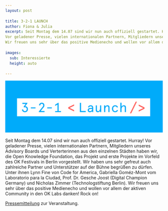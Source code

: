 ```yaml
---
layout: post

title: 3-2-1 LAUNCH
author: Fiona & Julia
excerpt: Seit Montag dem 14.07 sind wir nun auch offiziell gestartet. Hurray! 
Vor geladener Presse, vielen internationalen Partnern, Mitgliedern unseres Advisory Boards und Verterterinnen aus den einzelnen Städten haben wir, die Open Knowledge Foundation, das Projekt und erste Projekte im Vorfeld des OK Festivals in Berlin vorgestellt. Wir haben uns sehr gefreut auch zahlreiche Partner und Unterstützer auf der Bühne begrüßen zu dürfen. Unter ihnen Lynn Fine von Code for America, Gabriella Goméz-Mont vom Laboratorio para la Ciudad, Prof. Dr. Gesche Joost (Digital Champion Germany) und Nicholas Zimmer (Technologstiftung Berlin).
Wir freuen uns sehr über das positive Medienecho und wollen vor allem der aktiven Community in den OK Labs danken! Rock on!

images:
  sub: Interessierte
  height: auto

---
```


![launch](/assets/blog/launch.jpg)

Seit Montag dem 14.07 sind wir nun auch offiziell gestartet. Hurray! 
Vor geladener Presse, vielen internationalen Partnern, Mitgliedern unseres Advisory Boards und Verterterinnen aus den einzelnen Städten haben wir, die Open Knowledge Foundation, das Projekt und erste Projekte im Vorfeld des OK Festivals in Berlin vorgestellt. Wir haben uns sehr gefreut auch zahlreiche Partner und Unterstützer auf der Bühne begrüßen zu dürfen. Unter ihnen Lynn Fine von Code for America, Gabriella Goméz-Mont vom Laboratorio para la Ciudad, Prof. Dr. Gesche Joost (Digital Champion Germany) und Nicholas Zimmer (Technologstiftung Berlin).
Wir freuen uns sehr über das positive Medienecho und wollen vor allem der aktiven Community in den OK Labs danken! Rock on!

[Pressemitteilung][] zur Veranstaltung.


[Pressemitteilung]: http://us5.campaign-archive2.com/?u=929f1e07936386d34833e20d1&id=c6b9c30dd9&e=[UNIQID]

